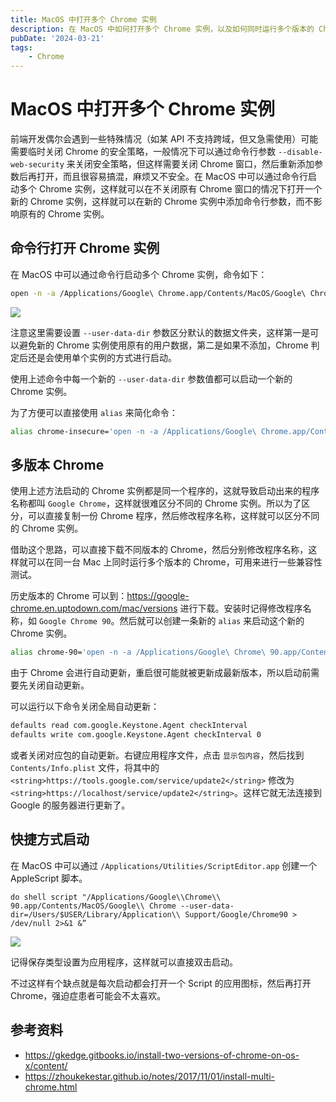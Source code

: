 ```yaml
---
title: MacOS 中打开多个 Chrome 实例
description: 在 MacOS 中如何打开多个 Chrome 实例，以及如何同时运行多个版本的 Chrome。
pubDate: '2024-03-21'
tags:
    - Chrome
---
```


# MacOS 中打开多个 Chrome 实例

前端开发偶尔会遇到一些特殊情况（如某 API 不支持跨域，但又急需使用）可能需要临时关闭 Chrome 的安全策略，一般情况下可以通过命令行参数 `--disable-web-security` 来关闭安全策略，但这样需要关闭 Chrome 窗口，然后重新添加参数后再打开，而且很容易搞混，麻烦又不安全。在 MacOS 中可以通过命令行启动多个 Chrome 实例，这样就可以在不关闭原有 Chrome 窗口的情况下打开一个新的 Chrome 实例，这样就可以在新的 Chrome 实例中添加命令行参数，而不影响原有的 Chrome 实例。

## 命令行打开 Chrome 实例

在 MacOS 中可以通过命令行启动多个 Chrome 实例，命令如下：

```bash
open -n -a /Applications/Google\ Chrome.app/Contents/MacOS/Google\ Chrome --args --user-data-dir=/Users/$USER/Library/Application\ Support/Google/ChromeInsecure --disable-web-security
```

![](https://stg.heyfe.org/images/blog-chrome-multiple-instances-1710953225661.png)

注意这里需要设置 `--user-data-dir` 参数区分默认的数据文件夹，这样第一是可以避免新的 Chrome 实例使用原有的用户数据，第二是如果不添加，Chrome 判定后还是会使用单个实例的方式进行启动。

使用上述命令中每一个新的 `--user-data-dir` 参数值都可以启动一个新的 Chrome 实例。

为了方便可以直接使用 `alias` 来简化命令：

```bash
alias chrome-insecure='open -n -a /Applications/Google\ Chrome.app/Contents/MacOS/Google\ Chrome --args --user-data-dir=/Users/$USER/Library/Application\ Support/Google/ChromeInsecure --disable-web-security'
```

## 多版本 Chrome

使用上述方法启动的 Chrome 实例都是同一个程序的，这就导致启动出来的程序名称都叫 `Google Chrome`，这样就很难区分不同的 Chrome 实例。所以为了区分，可以直接复制一份 Chrome 程序，然后修改程序名称，这样就可以区分不同的 Chrome 实例。

借助这个思路，可以直接下载不同版本的 Chrome，然后分别修改程序名称，这样就可以在同一台 Mac 上同时运行多个版本的 Chrome，可用来进行一些兼容性测试。

历史版本的 Chrome 可以到：https://google-chrome.en.uptodown.com/mac/versions 进行下载。安装时记得修改程序名称，如 `Google Chrome 90`。然后就可以创建一条新的 `alias` 来启动这个新的 Chrome 实例。

```bash
alias chrome-90='open -n -a /Applications/Google\ Chrome\ 90.app/Contents/MacOS/Google\ Chrome --args --user-data-dir=/Users/$USER/Library/Application\ Support/Google/Chrome90'
```

由于 Chrome 会进行自动更新，重启很可能就被更新成最新版本，所以启动前需要先关闭自动更新。

可以运行以下命令关闭全局自动更新：

```bash
defaults read com.google.Keystone.Agent checkInterval
defaults write com.google.Keystone.Agent checkInterval 0
```

或者关闭对应包的自动更新。右键应用程序文件，点击 `显示包内容`，然后找到 `Contents/Info.plist` 文件，将其中的 `<string>https://tools.google.com/service/update2</string>` 修改为 `<string>https://localhost/service/update2</string>`。这样它就无法连接到 Google 的服务器进行更新了。

## 快捷方式启动

在 MacOS 中可以通过 `/Applications/Utilities/ScriptEditor.app` 创建一个 AppleScript 脚本。

```applescript
do shell script "/Applications/Google\\Chrome\\ 90.app/Contents/MacOS/Google\\ Chrome --user-data-dir=/Users/$USER/Library/Application\\ Support/Google/Chrome90 > /dev/null 2>&1 &”
```

![](https://stg.heyfe.org/images/blog-chrome-multiple-instances-1710955824761.png)

记得保存类型设置为应用程序，这样就可以直接双击启动。

不过这样有个缺点就是每次启动都会打开一个 Script 的应用图标，然后再打开 Chrome，强迫症患者可能会不太喜欢。

## 参考资料

-   https://gkedge.gitbooks.io/install-two-versions-of-chrome-on-os-x/content/
-   https://zhoukekestar.github.io/notes/2017/11/01/install-multi-chrome.html
